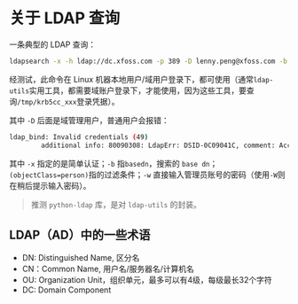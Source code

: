 # 关于 LDAP 查询

一条典型的 LDAP 查询：

```bash
ldapsearch -x -h ldap://dc.xfoss.com -p 389 -D lenny.peng@xfoss.com -b "CN=Laxers Peng,ou=RnD,dc=xfoss,dc=com" "(objectClass=person)" -w "password"
```

经测试，此命令在 Linux 机器本地用户/域用户登录下，都可使用（通常`ldap-utils`实用工具，都需要域账户登录下，才能使用，因为这些工具，要查询`/tmp/krb5cc_xxx`登录凭据）。

其中 `-D` 后面是域管理用户，普通用户会报错： 

```bash
ldap_bind: Invalid credentials (49)
        additional info: 80090308: LdapErr: DSID-0C09041C, comment: AcceptSecurityContext error, data 52e, v4563
```

其中 `-x` 指定的是简单认证；`-b` 指`basedn`，搜索的 `base dn`；`(objectClass=person)`指的过滤条件；`-w` 直接输入管理员账号的密码（使用`-W`则在稍后提示输入密码）。

> 推测 `python-ldap` 库，是对 `ldap-utils` 的封装。


## LDAP（AD）中的一些术语

- DN: Distinguished Name, 区分名
- CN：Common Name, 用户名/服务器名/计算机名
- OU: Organization Unit，组织单元，最多可以有4级，每级最长32个字符
- DC: Domain Component
